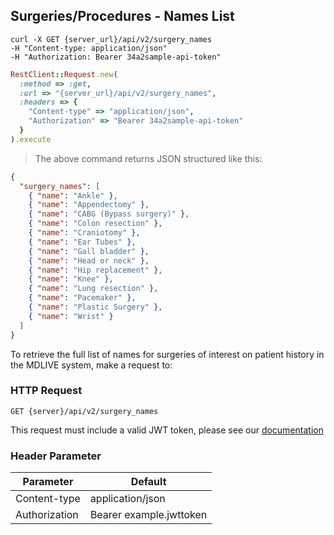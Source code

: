 ## Surgeries/Procedures - Names List
```shell
curl -X GET {server_url}/api/v2/surgery_names
-H "Content-type: application/json"
-H "Authorization: Bearer 34a2sample-api-token"
```
```ruby
RestClient::Request.new(
  :method => :get,
  :url => "{server_url}/api/v2/surgery_names",
  :headers => {
    "Content-type" => "application/json",
    "Authorization" => "Bearer 34a2sample-api-token"
  }
).execute
```
> The above command returns JSON structured like this:

```json
{
  "surgery_names": [
    { "name": "Ankle" },
    { "name": "Appendectomy" },
    { "name": "CABG (Bypass surgery)" },
    { "name": "Colon resection" },
    { "name": "Craniotomy" },
    { "name": "Ear Tubes" },
    { "name": "Gall bladder" },
    { "name": "Head or neck" },
    { "name": "Hip replacement" },
    { "name": "Knee" },
    { "name": "Lung resection" },
    { "name": "Pacemaker" },
    { "name": "Plastic Surgery" },
    { "name": "Wrist" }
  ]
}
```
To retrieve the full list of names for surgeries of interest on patient history in the MDLIVE system, make a request to:

### HTTP Request

`GET {server}/api/v2/surgery_names`

This request must include a valid JWT token, please see our [documentation](#api-tokens)

### Header Parameter

Parameter | Default
--------- | -------
Content-type | application/json
Authorization| Bearer example.jwttoken
